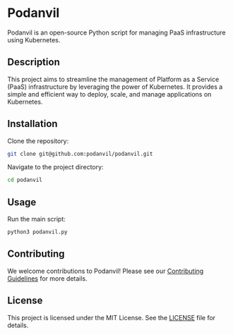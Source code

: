 
# Podanvil

Podanvil is an open-source Python script for managing PaaS infrastructure using Kubernetes.

## Description

This project aims to streamline the management of Platform as a Service (PaaS) infrastructure by leveraging the power of Kubernetes. It provides a simple and efficient way to deploy, scale, and manage applications on Kubernetes.

## Installation

Clone the repository:

```bash
git clone git@github.com:podanvil/podanvil.git
```

Navigate to the project directory:

```bash
cd podanvil
```

## Usage

Run the main script:

```bash
python3 podanvil.py
```

## Contributing

We welcome contributions to Podanvil! Please see our [Contributing Guidelines](CONTRIBUTING.md) for more details.

## License

This project is licensed under the MIT License. See the [LICENSE](LICENSE) file for details.
